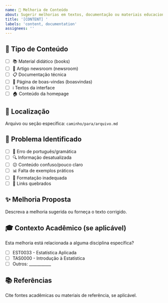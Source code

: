 ```yaml
---
name: 📝 Melhoria de Conteúdo
about: Sugerir melhorias em textos, documentação ou materiais educacionais
title: '[CONTENT] '
labels: 'content, documentation'
assignees: ''
---
```


## 📝 Tipo de Conteúdo
- [ ] 📚 Material didático (books)
- [ ] 📰 Artigo newsroom (newsroom)
- [ ] 📋 Documentação técnica
- [ ] 🎯 Página de boas-vindas (boasvindas)
- [ ] ℹ️ Textos da interface
- [ ] 🏠 Conteúdo da homepage

## 📍 Localização
Arquivo ou seção específica: `caminho/para/arquivo.md`

## 🎯 Problema Identificado
- [ ] 📝 Erro de português/gramática
- [ ] 🔍 Informação desatualizada
- [ ] 😕 Conteúdo confuso/pouco claro
- [ ] 📊 Falta de exemplos práticos
- [ ] 🎨 Formatação inadequada
- [ ] 🔗 Links quebrados

## ✨ Melhoria Proposta
Descreva a melhoria sugerida ou forneça o texto corrigido.

## 🎓 Contexto Acadêmico (se aplicável)
Esta melhoria está relacionada a alguma disciplina específica?
- [ ] EST0033 - Estatística Aplicada
- [ ] TAS0000 - Introdução à Estatística
- [ ] Outros: ___________

## 📚 Referências
Cite fontes acadêmicas ou materiais de referência, se aplicável.


